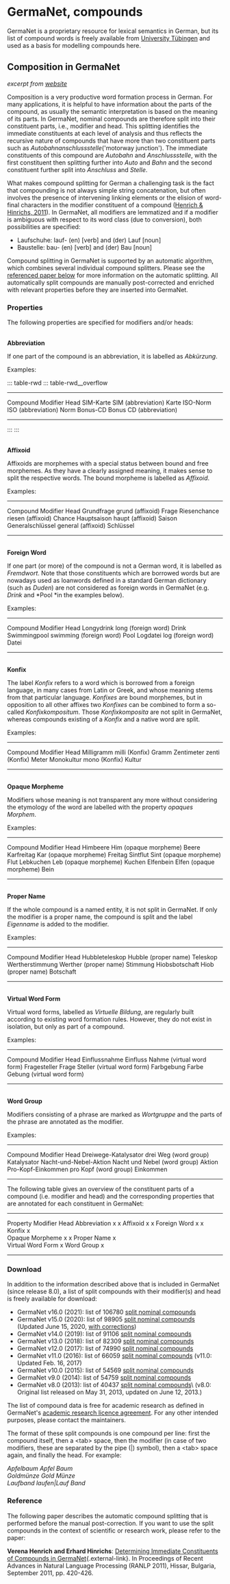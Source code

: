 # GermaNet, compounds

GermaNet is a proprietary resource for lexical semantics in German, but its list of compound words is freely available from [University Tübingen](https://uni-tuebingen.de/en/faculties/faculty-of-humanities/departments/modern-languages/department-of-linguistics/chairs/general-and-computational-linguistics/ressources/lexica/germanet/description/compounds/#c1081926) and used as a basis for modelling compounds here.

## Composition in GermaNet

*excerpt from [website](https://uni-tuebingen.de/en/faculties/faculty-of-humanities/departments/modern-languages/department-of-linguistics/chairs/general-and-computational-linguistics/ressources/lexica/germanet/description/compounds/#c1081926)*

Composition is a very productive word formation process in German. For many applications, it is helpful to have information about the parts of the compound, as usually the semantic interpretation is based on the meaning of its parts. In GermaNet, nominal compounds are therefore split into their constituent parts, i.e., modifier and head. This splitting identifies the immediate constituents at each level of analysis and thus reflects the recursive nature of compounds that have more than two constituent parts such as *Autobahnanschlussstelle*('motorway junction'). The immediate constituents of this compound are *Autobahn* and *Anschlussstelle*, with the first constituent then splitting further into *Auto* and *Bahn* and the second constituent further split into *Anschluss* and *Stelle*.

What makes compound splitting for German a challenging task is the fact that compounding is not always simple string concatenation, but often involves the presence of intervening linking elements or the elision of word-final characters in the modifier constituent of a compound ([Henrich & Hinrichs, 2011](https://uni-tuebingen.de/en/faculties/faculty-of-humanities/departments/modern-languages/department-of-linguistics/chairs/general-and-computational-linguistics/ressources/lexica/germanet/publications/)). In GermaNet, all modifiers are lemmatized and if a modifier is ambiguous with respect to its word class (due to conversion), both possibilities are specified:

-   Laufschuhe: lauf- (en) \[verb\] and (der) Lauf \[noun\]
-   Baustelle: bau- (en) \[verb\] and (der) Bau \[noun\]

Compound splitting in GermaNet is supported by an automatic algorithm, which combines several individual compound splitters. Please see the [referenced paper below](https://uni-tuebingen.de/en/faculties/faculty-of-humanities/departments/modern-languages/department-of-linguistics/chairs/general-and-computational-linguistics/ressources/lexica/germanet/description/compounds/#c1081929) for more information on the automatic splitting. All automatically split compounds are manually post-corrected and enriched with relevant properties before they are inserted into GermaNet.

### Properties

The following properties are specified for modifiers and/or heads:

\
**Abbreviation**

If one part of the compound is an abbreviation, it is labelled
as *Abkürzung*.

Examples:

::: table-rwd
::: table-rwd__overflow
  ----------- -------------------- -------------------
  Compound    Modifier             Head
  SIM-Karte   SIM (abbreviation)   Karte
  ISO-Norm    ISO (abbreviation)   Norm
  Bonus-CD    Bonus                CD (abbreviation)
  ----------- -------------------- -------------------
:::
:::

\
**Affixoid**

Affixoids are morphemes with a special status between bound and free
morphemes. As they have a clearly assigned meaning, it makes sense to
split the respective words. The bound morpheme is labelled
as *Affixoid*.

Examples:

  ------------------ -------------------- -----------
  Compound           Modifier             Head
  Grundfrage         grund (affixoid)     Frage
  Riesenchance       riesen (affixoid)    Chance
  Hauptsaison        haupt (affixoid)     Saison
  Generalschlüssel   general (affixoid)   Schlüssel
  ------------------ -------------------- -----------

\
**Foreign Word**

If one part (or more) of the compound is not a German word, it is
labelled as *Fremdwort*. Note that those constituents which are borrowed
words but are nowadays used as loanwords defined in a standard German
dictionary (such as *Duden*) are not considered as foreign words in
GermaNet (e.g. *Drink* and *Pool *in the examples below).

Examples:

  -------------- ------------------------- -------
  Compound       Modifier                  Head
  Longydrink     long (foreign word)       Drink
  Swimmingpool   swimming (foreign word)   Pool
  Logdatei       log (foreign word)        Datei
  -------------- ------------------------- -------

\
**Konfix**

The label *Konfix* refers to a word which is borrowed from a foreign
language, in many cases from Latin or Greek, and whose meaning stems
from that particular language. *Konfixes* are bound morphemes, but in
opposition to all other affixes two *Konfixes* can be combined to form a
so-called *Konfixkompositum*. Those *Konfixkomposita* are not split in
GermaNet, whereas compounds existing of a *Konfix* and a native word are
split.

Examples:
  ------------ ---------------- --------
  Compound     Modifier         Head
  Milligramm   milli (Konfix)   Gramm
  Zentimeter   zenti (Konfix)   Meter
  Monokultur   mono (Konfix)    Kultur
  ------------ ---------------- --------

\
**Opaque Morpheme**

Modifiers whose meaning is not transparent any more without considering
the etymology of the word are labelled with the property *opaques
Morphem*.

Examples:

  ------------ ------------------------- ---------
  Compound     Modifier                  Head
  Himbeere     Him (opaque morpheme)     Beere
  Karfreitag   Kar (opaque morpheme)     Freitag
  Sintflut     Sint (opaque morpheme)    Flut
  Lebkuchen    Leb (opaque morpheme)     Kuchen
  Elfenbein    Elfen (opaque morpheme)   Bein
  ------------ ------------------------- ---------

\
**Proper Name**

If the whole compound is a named entity, it is not split in GermaNet. If
only the modifier is a proper name, the compound is split and the
label *Eigenname* is added to the modifier.

Examples:

  ----------------- ----------------------- -----------
  Compound          Modifier                Head
  Hubbleteleskop    Hubble (proper name)    Teleskop
  Wertherstimmung   Werther (proper name)   Stimmung
  Hiobsbotschaft    Hiob (proper name)      Botschaft
  ----------------- ----------------------- -----------

\
**Virtual Word Form**

Virtual word forms, labelled as *Virtuelle Bildung*, are regularly built
according to existing word formation rules. However, they do not exist
in isolation, but only as part of a compound.

Examples:

  --------------- ---------- -----------------------------
  Compound        Modifier   Head
  Einflussnahme   Einfluss   Nahme (virtual word form)
  Fragesteller    Frage      Steller (virtual word form)
  Farbgebung      Farbe      Gebung (virtual word form)
  --------------- ---------- -----------------------------

\
**Word Group**

Modifiers consisting of a phrase are marked as *Wortgruppe* and the
parts of the phrase are annotated as the modifier.

Examples:

  ------------------------ ------------------------------ -------------
  Compound                 Modifier                       Head
  Dreiwege-Katalysator     drei Weg (word group)          Katalysator
  Nacht-und-Nebel-Aktion   Nacht und Nebel (word group)   Aktion
  Pro-Kopf-Einkommen       pro Kopf (word group)          Einkommen
  ------------------------ ------------------------------ -------------

The following table gives an overview of the constituent parts of a
compound (i.e. modifier and head) and the corresponding properties that
are annotated for each constituent in GermaNet:

  ------------------- ---------- ------
  Property            Modifier   Head
  Abbreviation        x          x
  Affixoid            x          x
  Foreign Word        x          x
  Konfix              x           
  Opaque Morpheme     x          x
  Proper Name         x           
  Virtual Word Form              x
  Word Group          x           
  ------------------- ---------- ------

### Download

In addition to the information described above that is included in GermaNet (since release 8.0), a list of split compounds with their modifier(s) and head is freely available for download:

-   GermaNet v16.0 (2021): list of 106780 [split nominal    compounds](https://www.sfs.uni-tuebingen.de/GermaNet/documents/compounds/split_compounds_from_GermaNet16.0.txt)
-   GermaNet v15.0 (2020): list of 98905 [split nominal    compounds](http://www.sfs.uni-tuebingen.de/GermaNet/documents/compounds/split_compounds_from_GermaNet15.0.txt)
    (Updated June 15, 2020, [with    corrections](http://www.sfs.uni-tuebingen.de/GermaNet/documents/compounds/split_compounds_from_GermaNet15.0_modified-2020-06-15.txt))
-   GermaNet v14.0 (2019): list of 91106 [split nominal    compounds](http://www.sfs.uni-tuebingen.de/GermaNet/documents/compounds/split_compounds_from_GermaNet14.0.txt)
-   GermaNet v13.0 (2018): list of 82309 [split nominal    compounds](http://www.sfs.uni-tuebingen.de/GermaNet/documents/compounds/split_compounds_from_GermaNet13.0.txt)
-   GermaNet v12.0 (2017): list of 74990 [split nominal    compounds](http://www.sfs.uni-tuebingen.de/GermaNet/documents/compounds/split_compounds_from_GermaNet12.0.txt)
-   GermaNet v11.0 (2016): list of 66059 [split nominal    compounds](http://www.sfs.uni-tuebingen.de/GermaNet/documents/compounds/split_compounds_from_GermaNet11.0_modified-2017-02-16.txt)     (v11.0: Updated Feb. 16, 2017)
-   GermaNet v10.0 (2015): list of 54569 [split nominal    compounds](http://www.sfs.uni-tuebingen.de/GermaNet/documents/compounds/split_compounds_from_GermaNet10.0.txt)
-   GermaNet v9.0 (2014): list of 54759 [split nominal    compounds](http://www.sfs.uni-tuebingen.de/GermaNet/documents/compounds/split_compounds_from_GermaNet9.0.txt)
-   GermaNet v8.0 (2013): list of 40437 [split nominal    compounds](http://www.sfs.uni-tuebingen.de/GermaNet/documents/compounds/split_compounds_from_GermaNet8.0_modified-2013-06-12.txt)\    (v8.0: Original list released on May 31, 2013, updated on June 12,    2013.)

The list of compound data is free for academic research as defined in GermaNet\'s [academic research licence agreement](https://uni-tuebingen.de/en/faculties/faculty-of-humanities/departments/modern-languages/department-of-linguistics/chairs/general-and-computational-linguistics/ressources/lexica/germanet/licenses/). For any other intended purposes, please contact the maintainers.

The format of these split compounds is one compound per line: first the compound itself, then a \<tab> space, then the modifier (in case of two modifiers, these are separated by the pipe (\|) symbol), then a \<tab> space again, and finally the head. For example:

*Apfelbaum      Apfel   Baum\
Goldmünze     Gold   Münze\
Laufband       laufen\|Lauf     Band*

### Reference

The following paper describes the automatic compound splitting that is performed before the manual post-correction. If you want to use the split compounds in the context of scientific or research work, please refer to the paper:

**Verena Henrich and Erhard Hinrichs**: [Determining Immediate Constituents of Compounds in GermaNet](http://www.aclweb.org/anthology/R11-1058){.external-link}. In Proceedings of Recent Advances in Natural Language Processing (RANLP 2011), Hissar, Bulgaria, September 2011, pp. 420-426.  
